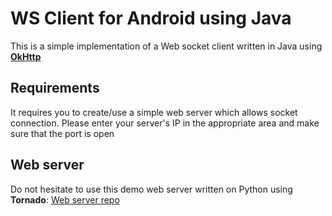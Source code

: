 # WS Client for Android using Java

This is a simple implementation of a Web socket client written in Java using **[OkHttp](http://square.github.io/okhttp/)** 

## Requirements
It requires you to create/use a simple web server which allows socket connection. Please enter your server's IP in the appropriate area and make sure that the port is open
## Web server
Do not hesitate to use this demo web server written on Python using **Tornado**: [Web server repo](https://github.com/alphasldiallo/WSClient/tree/master/Webserver)
